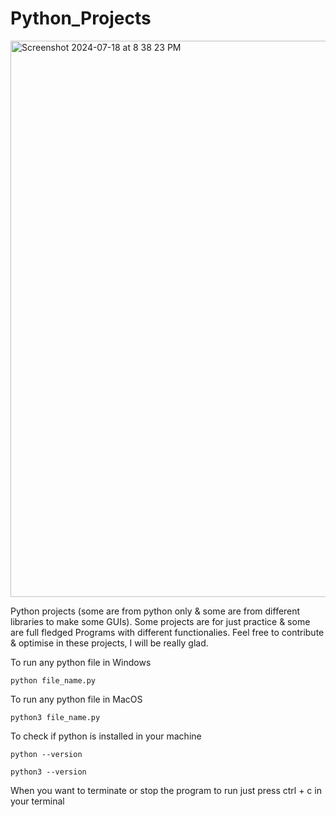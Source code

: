 
# Python_Projects

<!--<img src="https://img.shields.io/github/release/tterb/PlayMusic.svg?style=flat"/>-->
<img width="890" alt="Screenshot 2024-07-18 at 8 38 23 PM" src="https://github.com/user-attachments/assets/bb6b1e0b-7357-4639-844b-7fa5691ef27c">

Python projects (some are from python only &amp; some are from different libraries to make some GUIs).
Some projects are for just practice & some are full fledged Programs with different functionalies.
Feel free to contribute & optimise in these projects, I will be really glad.

To run any python file in Windows
```
python file_name.py
```
To run any python file in MacOS

```
python3 file_name.py
```
To check if python is installed in your machine
```
python --version
```
```
python3 --version
```

When you want to terminate or stop the program to run just press ctrl + c in your terminal 

